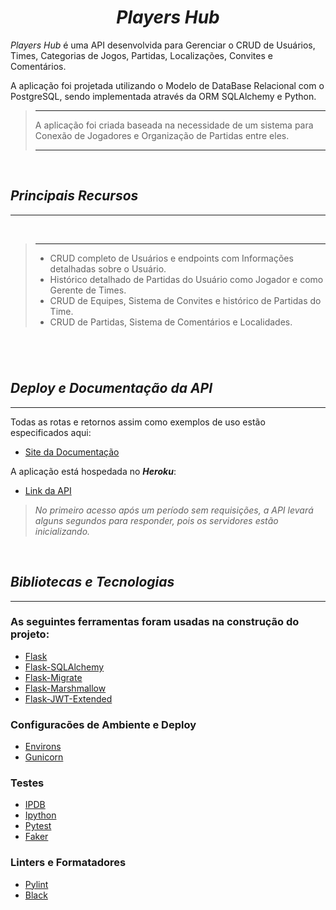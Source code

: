 # <h1 align="center">***Players Hub*** </h1>

*Players Hub* é uma API desenvolvida para Gerenciar o CRUD de Usuários, Times, Categorias de Jogos, Partidas, Localizações, Convites e Comentários.

A aplicação foi projetada utilizando o Modelo de DataBase Relacional com o PostgreSQL, sendo implementada através da ORM SQLAlchemy e Python.

>***
>A aplicação foi criada baseada na necessidade de um sistema para Conexão de Jogadores e Organização de Partidas entre eles.
>***
<br>

## *Principais Recursos*

***
<br>

> ***
>  - CRUD completo de Usuários e endpoints com Informações detalhadas sobre o Usuário.
> - Histórico detalhado de Partidas do Usuário como Jogador e como Gerente de Times.
> - CRUD de Equipes, Sistema de Convites e histórico de Partidas do Time.
> - CRUD de Partidas, Sistema de Comentários e Localidades.
>#

<br>

## *Deploy e Documentação da API*

***
Todas as rotas e retornos assim como exemplos de uso estão especificados aqui:

- [Site da Documentação](https://docs-players-hub-api.vercel.app/)

A aplicação está hospedada no ***Heroku***:

- [Link da API](https://players-hub.herokuapp.com/)

> *No primeiro acesso após um período sem requisições, a API levará alguns segundos para responder, pois os servidores estão inicializando.*
>
 <br>

## *Bibliotecas e Tecnologias*

***


### As seguintes ferramentas foram usadas na construção do projeto:

- [Flask](https://github.com/pallets/flask)
- [Flask-SQLAlchemy](https://github.com/pallets/flask-sqlalchemy)
- [Flask-Migrate](https://github.com/miguelgrinberg/flask-migrate/)
- [Flask-Marshmallow](https://github.com/marshmallow-code/flask-marshmallow)
- [Flask-JWT-Extended](https://github.com/vimalloc/flask-jwt-extended)

### Configuracões de Ambiente e Deploy

- [Environs](https://github.com/sloria/environs)
- [Gunicorn](https://github.com/benoitc/gunicorn)

### Testes

- [IPDB](https://github.com/gotcha/ipdb)
- [Ipython](https://github.com/ipython/ipython)
- [Pytest](https://github.com/pytest-dev/pytest)
- [Faker](https://github.com/joke2k/faker)

### Linters e Formatadores

- [Pylint](https://github.com/PyCQA/pylint)
- [Black]((https://github.com/psf/black))
